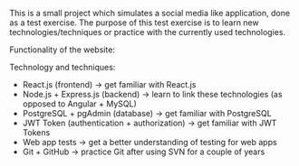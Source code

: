 This is a small project which simulates a social media like application, done as a test exercise. The purpose of this test exercise is to learn new technologies/techniques or practice with the currently used technologies.

Functionality of the website:

Technology and techniques:
  - React.js (frontend) -> get familiar with React.js
  - Node.js + Express.js (backend) -> learn to link these technologies (as opposed to Angular + MySQL)
  - PostgreSQL + pgAdmin (database) -> get familiar with PostgreSQL
  - JWT Token (authentication + authorization) -> get familiar with JWT Tokens
  - Web app tests -> get a better understanding of testing for web apps
  - Git + GitHub -> practice Git after using SVN for a couple of years
